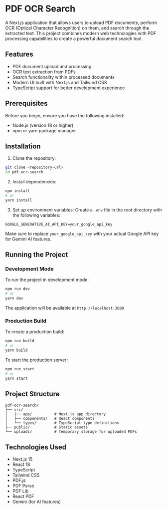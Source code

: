 # PDF OCR Search

A Next.js application that allows users to upload PDF documents, perform OCR (Optical Character Recognition) on them, and search through the extracted text. This project combines modern web technologies with PDF processing capabilities to create a powerful document search tool.

## Features

- PDF document upload and processing
- OCR text extraction from PDFs
- Search functionality within processed documents
- Modern UI built with Next.js and Tailwind CSS
- TypeScript support for better development experience

## Prerequisites

Before you begin, ensure you have the following installed:
- Node.js (version 18 or higher)
- npm or yarn package manager

## Installation

1. Clone the repository:
```bash
git clone <repository-url>
cd pdf-ocr-search
```

2. Install dependencies:
```bash
npm install
# or
yarn install
```

3. Set up environment variables:
Create a `.env` file in the root directory with the following variables:
```env
GOOGLE_GENERATIVE_AI_API_KEY=your_google_api_key
```
Make sure to replace `your_google_api_key` with your actual Google API key for Gemini AI features.

## Running the Project

### Development Mode

To run the project in development mode:

```bash
npm run dev
# or
yarn dev
```

The application will be available at `http://localhost:3000`

### Production Build

To create a production build:

```bash
npm run build
# or
yarn build
```

To start the production server:

```bash
npm run start
# or
yarn start
```

## Project Structure

```
pdf-ocr-search/
├── src/
│   ├── app/          # Next.js app directory
│   ├── components/   # React components
│   └── types/        # TypeScript type definitions
├── public/           # Static assets
└── uploads/          # Temporary storage for uploaded PDFs
```

## Technologies Used

- Next.js 15
- React 18
- TypeScript
- Tailwind CSS
- PDF.js
- PDF Parse
- PDF Lib
- React PDF
- Gemini (for AI features)
